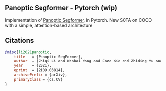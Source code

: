 ## Panoptic Segformer - Pytorch (wip)

Implementation of <a href="https://arxiv.org/abs/2109.03814">Panoptic Segformer</a>, in Pytorch. New SOTA on COCO with a simple, attention-based architecture

## Citations

```bibtex
@misc{li2021panoptic,
    title   = {Panoptic SegFormer}, 
    author  = {Zhiqi Li and Wenhai Wang and Enze Xie and Zhiding Yu and Anima Anandkumar and Jose M. Alvarez and Tong Lu and Ping Luo},
    year    = {2021},
    eprint  = {2109.03814},
    archivePrefix = {arXiv},
    primaryClass = {cs.CV}
}
```
